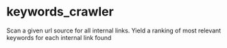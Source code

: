 # keywords_crawler
Scan a given url source for all internal links. Yield a ranking of most relevant keywords for each internal link found
